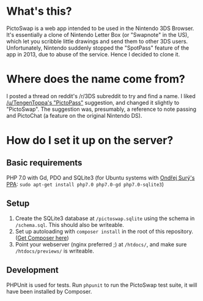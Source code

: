 What's this?
============

PictoSwap is a web app intended to be used in the Nintendo 3DS Browser. It's essentially a clone of Nintendo Letter Box (or "Swapnote" in the US), which let you scribble little drawings and send them to other 3DS users. Unfortunately, Nintendo suddenly stopped the "SpotPass" feature of the app in 2013, due to abuse of the service. Hence I decided to clone it.

Where does the name come from?
==============================

I posted a thread on reddit's /r/3DS subreddit to try and find a name. I liked [/u/TengenToppa's "PictoPass"](http://www.reddit.com/r/3DS/comments/1u0w3t/im_making_a_3ds_web_browser_clone_of_nintendo/cedho9v) suggestion, and changed it slightly to "PictoSwap". The suggestion was, presumably, a reference to note passing and PictoChat (a feature on the original Nintendo DS).

How do I set it up on the server?
=================================

Basic requirements
------------------

PHP 7.0 with Gd, PDO and SQLite3 (for Ubuntu systems with [Ondřej Surý's PPA](https://launchpad.net/~ondrej/+archive/ubuntu/php-7.0): `sudo apt-get install php7.0 php7.0-gd php7.0-sqlite3`)

Setup
-----

1. Create the SQLite3 database at `/pictoswap.sqlite` using the schema in `/schema.sql`. This should also be writeable.
2. Set up autoloading with `composer install` in the root of this repository. ([Get Composer here](https://getcomposer.org/))
3. Point your webserver (nginx preferred ;) at `/htdocs/`, and make sure `/htdocs/previews/` is writeable.

Development
-----------

PHPUnit is used for tests. Run `phpunit` to run the PictoSwap test suite, it will have been installed by Composer.
